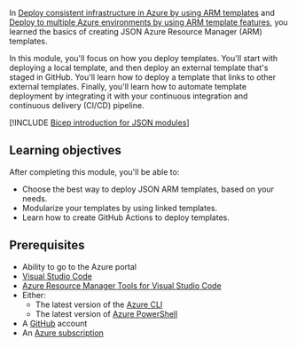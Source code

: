 In [Deploy consistent infrastructure in Azure by using ARM templates](/training/modules/create-azure-resource-manager-template-vs-code/) and [Deploy to multiple Azure environments by using ARM template features](/training/modules/modify-azure-resource-manager-template-reuse/?azure-portal=true), you learned the basics of creating JSON Azure Resource Manager (ARM) templates.

In this module, you'll focus on how you deploy templates. You'll start with deploying a local template, and then deploy an external template that's staged in GitHub. You'll learn how to deploy a template that links to other external templates. Finally, you'll learn how to automate template deployment by integrating it with your continuous integration and continuous delivery (CI/CD) pipeline.

[!INCLUDE [Bicep introduction for JSON modules](../../includes/azure-template-json-bicep-intro.md)]

## Learning objectives

After completing this module, you'll be able to:

- Choose the best way to deploy JSON ARM templates, based on your needs.
- Modularize your templates by using linked templates.
- Learn how to create GitHub Actions to deploy templates.

## Prerequisites

- Ability to go to the Azure portal
- [Visual Studio Code](https://code.visualstudio.com?azure-portal=true)
- [Azure Resource Manager Tools for Visual Studio Code](https://marketplace.visualstudio.com/items?itemName=msazurermtools.azurerm-vscode-tools&azure-portal=true)
- Either:
  - The latest version of the [Azure CLI](/cli/azure/install-azure-cli?azure-portal=true&view=azure-cli-latest)
  - The latest version of [Azure PowerShell](/powershell/azure/install-az-ps?azure-portal=true&view=azure-cli-latest)
- A [GitHub](https://github.com?azure-portal=true) account
- An [Azure subscription](https://azure.microsoft.com/free/?azure-portal=true)
